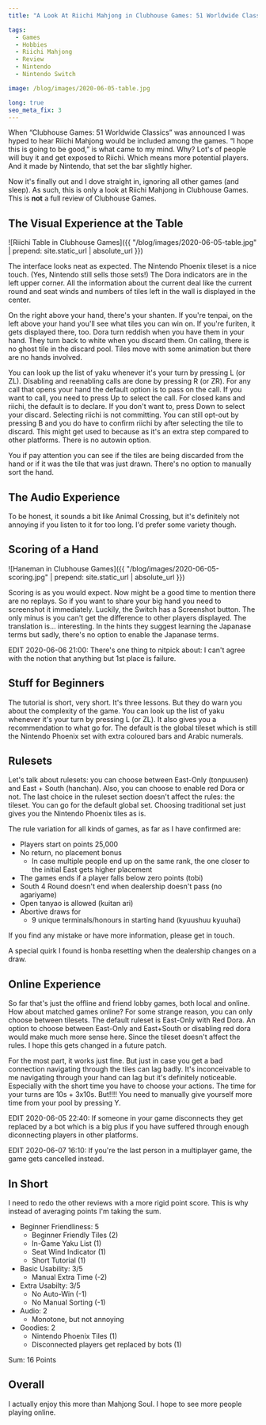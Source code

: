 ```yaml
---
title: "A Look At Riichi Mahjong in Clubhouse Games: 51 Worldwide Classics"

tags:
  - Games
  - Hobbies
  - Riichi Mahjong
  - Review
  - Nintendo
  - Nintendo Switch

image: /blog/images/2020-06-05-table.jpg

long: true
seo_meta_fix: 3
---
```

When “Clubhouse Games: 51 Worldwide Classics” was announced I was hyped to hear Riichi Mahjong would be included among the games.
“I hope this is going to be good,” is what came to my mind.
Why? Lot's of people will buy it and get exposed to Riichi.
Which means more potential players.
And it made by Nintendo, that set the bar slightly higher.

Now it's finally out and I dove straight in, ignoring all other games (and sleep).
As such, this is only a look at Riichi Mahjong in Clubhouse Games.
This is **not** a full review of Clubhouse Games.

## The Visual Experience at the Table

![Riichi Table in Clubhouse Games]({{ "/blog/images/2020-06-05-table.jpg" | prepend: site.static_url | absolute_url }})

The interface looks neat as expected.
The Nintendo Phoenix tileset is a nice touch.
(Yes, Nintendo still sells those sets!)
The Dora indicators are in the left upper corner.
All the information about the current deal like the current round and seat winds and numbers of tiles left in the wall is displayed in the center.

On the right above your hand, there's your shanten.
If you're tenpai, on the left above your hand you'll see what tiles you can win on.
If you're furiten, it gets displayed there, too.
Dora turn reddish when you have them in your hand.
They turn back to white when you discard them.
On calling, there is no ghost tile in the discard pool.
Tiles move with some animation but there are no hands involved.

You can look up the list of yaku whenever it's your turn by pressing L (or ZL).
Disabling and reenabling calls are done by pressing R (or ZR).
For any call that opens your hand the default option is to pass on the call.
If you want to call, you need to press Up to select the call.
For closed kans and riichi, the default is to declare.
If you don't want to, press Down to select your discard.
Selecting riichi is not committing.
You can still opt-out by pressing B and you do have to confirm riichi by after selecting the tile to discard.
This might get used to because as it's an extra step compared to other platforms.
There is no autowin option.

You if pay attention you can see if the tiles are being discarded from the hand or if it was the tile that was just drawn.
There's no option to manually sort the hand.

## The Audio Experience

To be honest, it sounds a bit like Animal Crossing, but it's definitely not annoying if you listen to it for too long.
I'd prefer some variety though.

## Scoring of a Hand

![Haneman in Clubhouse Games]({{ "/blog/images/2020-06-05-scoring.jpg" | prepend: site.static_url | absolute_url }})

Scoring is as you would expect.
Now might be a good time to mention there are no replays.
So if you want to share your big hand you need to screenshot it immediately.
Luckily, the Switch has a Screenshot button.
The only minus is you can't get the difference to other players displayed.
The translation is… interesting.
In the hints they suggest learning the Japanase terms but sadly, there's no option to enable the Japanase terms.

EDIT 2020-06-06 21:00: There's one thing to nitpick about: I can't agree with the notion that anything but 1st place is failure.

## Stuff for Beginners

The tutorial is short, very short.
It's three lessons.
But they do warn you about the complexity of the game.
You can look up the list of yaku whenever it's your turn by pressing L (or ZL).
It also gives you a recommendation to what go for.
The default is the global tileset which is still the Nintendo Phoenix set with extra coloured bars and Arabic numerals.

## Rulesets

Let's talk about rulesets: you can choose between East-Only (tonpuusen) and East&nbsp;+&nbsp;South (hanchan).
Also, you can choose to enable red Dora or not.
The last choice in the ruleset section doesn't affect the rules: the tileset.
You can go for the default global set.
Choosing traditional set just gives you the Nintendo Phoenix tiles as is.

The rule variation for all kinds of games, as far as I have confirmed are:

- Players start on points 25,000
- No return, no placement bonus
  - In case multiple people end up on the same rank, the one closer to the
    initial East gets higher placement
- The games ends if a player falls below zero points (tobi)
- South 4 Round doesn't end when dealership doesn't pass (no agariyame)
- Open tanyao is allowed (kuitan ari)
- Abortive draws for
  - 9 unique terminals/honours in starting hand (kyuushuu kyuuhai)

If you find any mistake or have more information, please get in touch.

A special quirk I found is honba resetting when the dealership changes on a draw.

## Online Experience

So far that's just the offline and friend lobby games, both local and online.
How about matched games online? For some strange reason, you can only choose between tilesets.
The default ruleset is East-Only with Red Dora.
An option to choose between East-Only and East+South or disabling red dora would make much more sense here.
Since the tileset doesn't affect the rules.
I hope this gets changed in a future patch.

For the most part, it works just fine.
But just in case you get a bad connection navigating through the tiles can lag badly.
It's inconceivable to me navigating through your hand can lag but it's definitely noticeable.
Especially with the short time you have to choose your actions.
The time for your turns are 10s + 3x10s.
But!!!! You need to manually give yourself more time from your pool by pressing Y.

EDIT 2020-06-05 22:40: If someone in your game disconnects they get replaced by a bot which is a big plus if you have suffered through enough diconnecting players in other platforms.

EDIT 2020-06-07 16:10: If you're the last person in a multiplayer game, the game gets cancelled instead.

## In Short

I need to redo the other reviews with a more rigid point score.
This is why instead of averaging points I'm taking the sum.

* Beginner Friendliness: 5
  * Beginner Friendly Tiles (2)
  * In-Game Yaku List (1)
  * Seat Wind Indicator (1)
  * Short Tutorial (1)
* Basic Usability: 3/5
  * Manual Extra Time (-2)
* Extra Usabilty: 3/5
  * No Auto-Win (-1)
  * No Manual Sorting (-1)
* Audio: 2
  * Monotone, but not annoying
* Goodies: 2
  * Nintendo Phoenix Tiles (1)
  * Disconnected players get replaced by bots (1)

Sum: 16 Points

## Overall

I actually enjoy this more than Mahjong Soul.
I hope to see more people playing online.
